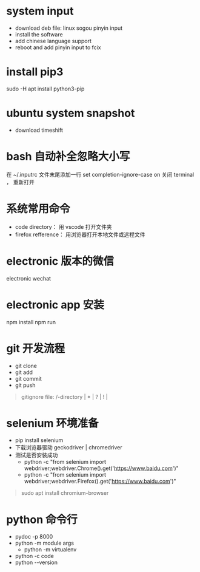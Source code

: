 # system input

- download deb file: linux sogou pinyin input
- install the software
- add chinese language support
- reboot and add pinyin input to fcix

# install pip3

sudo -H apt install python3-pip

# ubuntu system snapshot

- download timeshift

# bash 自动补全忽略大小写

在 ~/.inputrc 文件末尾添加一行
set completion-ignore-case on
关闭 terminal ， 重新打开

# 系统常用命令

- code directory： 用 vscode 打开文件夹
- firefox refference： 用浏览器打开本地文件或远程文件

# electronic 版本的微信

electronic wechat

# electronic app 安装
npm install
npm run

# git 开发流程

- git clone 
- git add
- git commit
- git push

> gitignore file: /-directory | * | ? | ! |

# selenium 环境准备

- pip install selenium
- 下载浏览器驱动 geckodriver | chromedriver
- 测试是否安装成功 
    - python -c "from selenium import webdriver;webdriver.Chrome().get('https://www.baidu.com')"
    - python -c "from selenium import webdriver;webdriver.Firefox().get('https://www.baidu.com')"

> sudo apt install chromium-browser

# python 命令行

- pydoc -p 8000 
- python -m module args
    - python -m virtualenv
- python -c code
- python --version